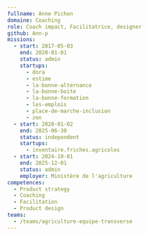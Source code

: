 ```yaml
---
fullname: Anne Pichon
domaine: Coaching
role: Coach impact, Facilitatrice, designer
github: Ann-p
missions:
  - start: 2017-05-03
    end: 2020-01-01
    status: admin
    startups:
      - dora
      - estime
      - la-bonne-alternance
      - la-bonne-boite
      - la-bonne-formation
      - les-emplois
      - place-de-marche-inclusion
      - zen
  - start: 2020-01-02
    end: 2025-06-30
    status: independent
    startups:
      - inventaire.friches.agricoles
  - start: 2024-10-01
    end: 2025-12-01
    status: admin
    employer: Ministère de l'agriculture
competences:
  - Product strategy
  - Coaching
  - Facilitation
  - Product design
teams:
  - /teams/agriculture-equipe-transverse
---
```

